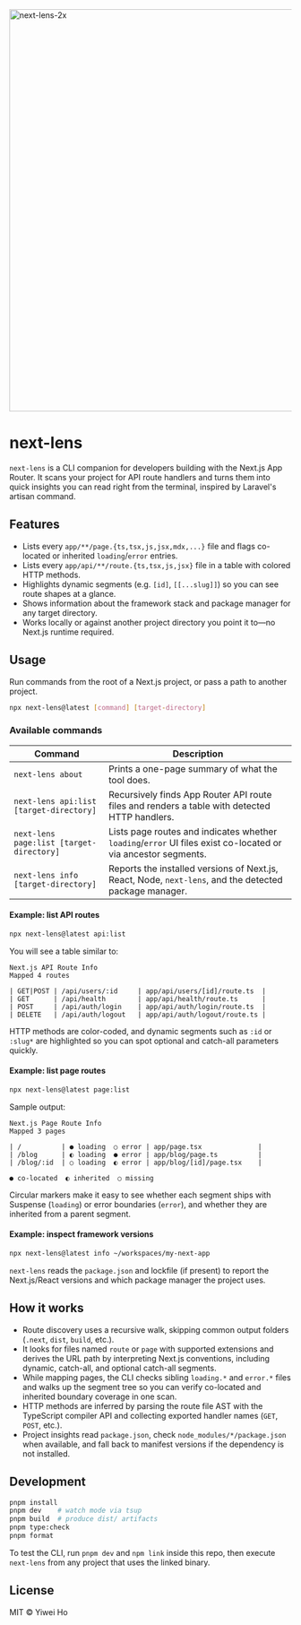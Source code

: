 <img width="1147" height="718" alt="next-lens-2x" src="https://github.com/user-attachments/assets/030afec7-1d70-4a2e-a448-1f74c9890a42" />

# next-lens

`next-lens` is a CLI companion for developers building with the Next.js App Router. It scans your project for API route handlers and turns them into quick insights you can read right from the terminal, inspired by Laravel's artisan command.

## Features

- Lists every `app/**/page.{ts,tsx,js,jsx,mdx,...}` file and flags co-located or inherited `loading`/`error` entries.
- Lists every `app/api/**/route.{ts,tsx,js,jsx}` file in a table with colored HTTP methods.
- Highlights dynamic segments (e.g. `[id]`, `[[...slug]]`) so you can see route shapes at a glance.
- Shows information about the framework stack and package manager for any target directory.
- Works locally or against another project directory you point it to—no Next.js runtime required.

## Usage

Run commands from the root of a Next.js project, or pass a path to another project.

```bash
npx next-lens@latest [command] [target-directory]
```

### Available commands

| Command                                  | Description                                                                                                   |
| ---------------------------------------- | ------------------------------------------------------------------------------------------------------------- |
| `next-lens about`                        | Prints a one-page summary of what the tool does.                                                              |
| `next-lens api:list [target-directory]`  | Recursively finds App Router API route files and renders a table with detected HTTP handlers.                 |
| `next-lens page:list [target-directory]` | Lists page routes and indicates whether `loading`/`error` UI files exist co-located or via ancestor segments. |
| `next-lens info [target-directory]`      | Reports the installed versions of Next.js, React, Node, `next-lens`, and the detected package manager.        |

#### Example: list API routes

```bash
npx next-lens@latest api:list
```

You will see a table similar to:

```
Next.js API Route Info
Mapped 4 routes

| GET|POST | /api/users/:id     | app/api/users/[id]/route.ts  |
| GET      | /api/health        | app/api/health/route.ts      |
| POST     | /api/auth/login    | app/api/auth/login/route.ts  |
| DELETE   | /api/auth/logout   | app/api/auth/logout/route.ts |
```

HTTP methods are color-coded, and dynamic segments such as `:id` or `:slug*` are highlighted so you can spot optional and catch-all parameters quickly.

#### Example: list page routes

```bash
npx next-lens@latest page:list
```

Sample output:

```
Next.js Page Route Info
Mapped 3 pages

| /          | ● loading  ○ error | app/page.tsx              |
| /blog      | ◐ loading  ● error | app/blog/page.ts          |
| /blog/:id  | ○ loading  ◐ error | app/blog/[id]/page.tsx    |

● co-located  ◐ inherited  ○ missing
```

Circular markers make it easy to see whether each segment ships with Suspense (`loading`) or error boundaries (`error`), and whether they are inherited from a parent segment.

#### Example: inspect framework versions

```bash
npx next-lens@latest info ~/workspaces/my-next-app
```

`next-lens` reads the `package.json` and lockfile (if present) to report the Next.js/React versions and which package manager the project uses.

## How it works

- Route discovery uses a recursive walk, skipping common output folders (`.next`, `dist`, `build`, etc.).
- It looks for files named `route` or `page` with supported extensions and derives the URL path by interpreting Next.js conventions, including dynamic, catch-all, and optional catch-all segments.
- While mapping pages, the CLI checks sibling `loading.*` and `error.*` files and walks up the segment tree so you can verify co-located and inherited boundary coverage in one scan.
- HTTP methods are inferred by parsing the route file AST with the TypeScript compiler API and collecting exported handler names (`GET`, `POST`, etc.).
- Project insights read `package.json`, check `node_modules/*/package.json` when available, and fall back to manifest versions if the dependency is not installed.

## Development

```bash
pnpm install
pnpm dev    # watch mode via tsup
pnpm build  # produce dist/ artifacts
pnpm type:check
pnpm format
```

To test the CLI, run `pnpm dev` and `npm link` inside this repo, then execute `next-lens` from any project that uses the linked binary.

## License

MIT © Yiwei Ho
